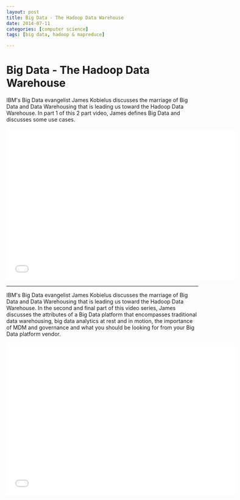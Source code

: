 ```yaml
---
layout: post
title: Big Data - The Hadoop Data Warehouse
date: 2014-07-11
categories: [computer science]
tags: [big data, hadoop & mapreduce]

---
```



# Big Data - The Hadoop Data Warehouse


IBM's Big Data evangelist James Kobielus discusses the marriage of Big Data and Data Warehousing that is leading us toward the Hadoop Data Warehouse. In part 1 of this 2 part video, James defines Big Data and discusses some use cases.

<iframe width="600" height="400" src="//www.youtube.com/embed/Rcxsj-5WjMQ" frameborder="0" allowfullscreen></iframe>

---

IBM's Big Data evangelist James Kobielus discusses the marriage of Big Data and Data Warehousing that is leading us toward the Hadoop Data Warehouse. In the second and final part of this video series, James discusses the attributes of a Big Data platform that encompasses traditional data warehousing, big data analytics at rest and in motion, the importance of MDM and governance and what you should be looking for from your Big Data platform vendor.

<iframe width="600" height="400" src="//www.youtube.com/embed/O8QokzzwbLE" frameborder="0" allowfullscreen></iframe>